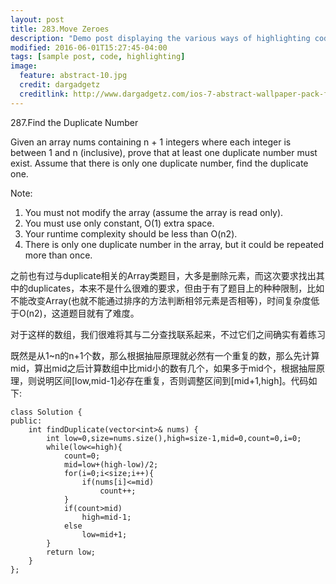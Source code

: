 ```yaml
---
layout: post
title: 283.Move Zeroes
description: "Demo post displaying the various ways of highlighting code in Markdown."
modified: 2016-06-01T15:27:45-04:00
tags: [sample post, code, highlighting]
image:
  feature: abstract-10.jpg
  credit: dargadgetz
  creditlink: http://www.dargadgetz.com/ios-7-abstract-wallpaper-pack-for-iphone-5-and-ipod-touch-retina/
---
```

287.Find the Duplicate Number

Given an array nums containing n + 1 integers where each integer is between 1 and n (inclusive), prove that at least one duplicate number must exist. Assume that there is only one duplicate number, find the duplicate one.

Note:

1. You must not modify the array (assume the array is read only).
2. You must use only constant, O(1) extra space.
3. Your runtime complexity should be less than O(n2).
4. There is only one duplicate number in the array, but it could be repeated more than once.

之前也有过与duplicate相关的Array类题目，大多是删除元素，而这次要求找出其中的duplicates，本来不是什么很难的要求，但由于有了题目上的种种限制，比如不能改变Array(也就不能通过排序的方法判断相邻元素是否相等)，时间复杂度低于O(n2)，这道题目就有了难度。

对于这样的数组，我们很难将其与二分查找联系起来，不过它们之间确实有着练习

既然是从1~n的n+1个数，那么根据抽屉原理就必然有一个重复的数，那么先计算mid，算出mid之后计算数组中比mid小的数有几个，如果多于mid个，根据抽屉原理，则说明区间[low,mid-1]必存在重复，否则调整区间到[mid+1,high]。代码如下:


```
class Solution {
public:
    int findDuplicate(vector<int>& nums) {
        int low=0,size=nums.size(),high=size-1,mid=0,count=0,i=0;
        while(low<=high){
            count=0;
            mid=low+(high-low)/2;
            for(i=0;i<size;i++){
                if(nums[i]<=mid)
                    count++;
            }
            if(count>mid)
                high=mid-1;
            else
                low=mid+1;
        }
        return low;
    }
};

```
